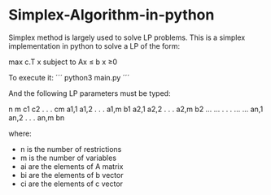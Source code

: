# Simplex-Algorithm-in-python

Simplex method is largely used to solve LP problems. This is a simplex implementation in python to solve a LP of the form:

max c.T x
subject to Ax ≤ b
x ≥0

To execute it:
´´´
python3 main.py
´´´

And the following LP parameters must be typed:

n m
c1 c2 . . . cm
a1,1 a1,2 . . . a1,m b1
a2,1 a2,2 . . . a2,m b2
... ... . . . ... ...
an,1 an,2 . . . an,m bn

where:

* n is the number of restrictions
* m is the number of variables
* ai are the elements of A matrix
* bi are the elements of b vector
* ci are the elements of c vector
